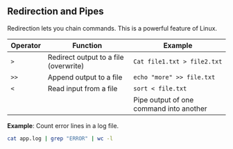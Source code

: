 ## Redirection and Pipes

Redirection lets you chain commands. This is a powerful feature of Linux.

| Operator | Function                               | Example                                 |
| -------- | -------------------------------------  | --------------------------------------- |
| `>`      | Redirect output to a file (overwrite)  | `Cat file1.txt > file2.txt`             |
| `>>`     | Append output to a file                | `echo "more" >> file.txt`               |
| `<`      | Read input from a file                 | `sort < file.txt`                       |
| |        | Pipe output of one command into another| `cat file.txt | grep "error"`           |


**Example**: Count error lines in a log file.
```bash
cat app.log | grep "ERROR" | wc -l
```
